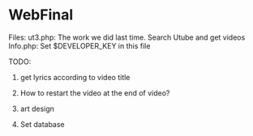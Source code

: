 # WebFinal
Files:
ut3.php:   The work we did last time. Search Utube and get videos
Info.php:  Set $DEVELOPER_KEY in this file

TODO:
1. get lyrics according to video title
2. How to restart the video at the end of video?
 
3. art design
4. Set database